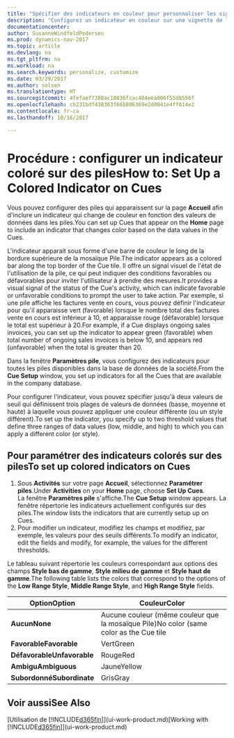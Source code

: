 ```yaml
---
title: "Spécifier des indicateurs en couleur pour personnaliser les signaux visuels à propos de l'activité d'une pile"
description: "Configurez un indicateur en couleur sur une vignette de la pile pour fournir un signal visuel personnalisé de l'activité de la pile."
documentationcenter: 
author: SusanneWindfeldPedersen
ms.prod: dynamics-nav-2017
ms.topic: article
ms.devlang: na
ms.tgt_pltfrm: na
ms.workload: na
ms.search.keywords: personalize, customize
ms.date: 03/29/2017
ms.author: solsen
ms.translationtype: HT
ms.sourcegitcommit: 4fefaef7380ac10836fcac404eea006f55d8556f
ms.openlocfilehash: cb231bdf438363f66b806369e2d0041e4ff014e2
ms.contentlocale: fr-ca
ms.lasthandoff: 10/16/2017

---
```

# <a name="how-to-set-up-a-colored-indicator-on-cues"></a><span data-ttu-id="7d2a0-103">Procédure : configurer un indicateur coloré sur des piles</span><span class="sxs-lookup"><span data-stu-id="7d2a0-103">How to: Set Up a Colored Indicator on Cues</span></span>
<span data-ttu-id="7d2a0-104">Vous pouvez configurer des piles qui apparaissent sur la page **Accueil** afin d'inclure un indicateur qui change de couleur en fonction des valeurs de données dans les piles.</span><span class="sxs-lookup"><span data-stu-id="7d2a0-104">You can set up Cues that appear on the **Home** page to include an indicator that changes color based on the data values in the Cues.</span></span>

<span data-ttu-id="7d2a0-105">L'indicateur apparait sous forme d'une barre de couleur le long de la bordure supérieure de la mosaïque Pile.</span><span class="sxs-lookup"><span data-stu-id="7d2a0-105">The indicator appears as a colored bar along the top border of the Cue tile.</span></span> <span data-ttu-id="7d2a0-106">Il offre un signal visuel de l'état de l'utilisation de la pile, ce qui peut indiquer des conditions favorables ou défavorables pour inviter l'utilisateur à prendre des mesures.</span><span class="sxs-lookup"><span data-stu-id="7d2a0-106">It provides a visual signal of the status of the Cue's activity, which can indicate favorable or unfavorable conditions to prompt the user to take action.</span></span> <span data-ttu-id="7d2a0-107">Par exemple, si une pile affiche les factures vente en cours, vous pouvez définir l'indicateur pour qu'il apparaisse vert (favorable) lorsque le nombre total des factures vente en cours est inférieur à 10, et apparaisse rouge (défavorable) lorsque le total est supérieur à 20.</span><span class="sxs-lookup"><span data-stu-id="7d2a0-107">For example, if a Cue displays ongoing sales invoices, you can set up the indicator to appear green (favorable) when total number of ongoing sales invoices is below 10, and appears red (unfavorable) when the total is greater than 20.</span></span>

<span data-ttu-id="7d2a0-108">Dans la fenêtre **Paramètres pile**, vous configurez des indicateurs pour toutes les piles disponibles dans la base de données de la société.</span><span class="sxs-lookup"><span data-stu-id="7d2a0-108">From the **Cue Setup** window, you set up indicators for all the Cues that are available in the company database.</span></span>

<span data-ttu-id="7d2a0-109">Pour configurer l'indicateur, vous pouvez spécifier jusqu'à deux valeurs de seuil qui définissent trois plages de valeurs de données (basse, moyenne et haute) à laquelle vous pouvez appliquer une couleur différente (ou un style différent).</span><span class="sxs-lookup"><span data-stu-id="7d2a0-109">To set up the indicator, you specify up to two threshold values that define three ranges of data values (low, middle, and high) to which you can apply a different color (or style).</span></span>

## <a name="to-set-up-colored-indicators-on-cues"></a><span data-ttu-id="7d2a0-110">Pour paramétrer des indicateurs colorés sur des piles</span><span class="sxs-lookup"><span data-stu-id="7d2a0-110">To set up colored indicators on Cues</span></span>
1. <span data-ttu-id="7d2a0-111">Sous **Activités** sur votre page **Accueil**, sélectionnez **Paramétrer piles**.</span><span class="sxs-lookup"><span data-stu-id="7d2a0-111">Under **Activities** on your **Home** page, choose **Set Up Cues**.</span></span>  
   <span data-ttu-id="7d2a0-112">La fenêtre **Paramètres pile** s'affiche.</span><span class="sxs-lookup"><span data-stu-id="7d2a0-112">The **Cue Setup** window appears.</span></span> <span data-ttu-id="7d2a0-113">La fenêtre répertorie les indicateurs actuellement configurés sur des piles.</span><span class="sxs-lookup"><span data-stu-id="7d2a0-113">The window lists the indicators that are currently setup up on Cues.</span></span>
2. <span data-ttu-id="7d2a0-114">Pour modifier un indicateur, modifiez les champs et modifiez, par exemple, les valeurs pour des seuils différents.</span><span class="sxs-lookup"><span data-stu-id="7d2a0-114">To modify an indicator, edit the fields and modify, for example, the values for the different thresholds.</span></span>  

<span data-ttu-id="7d2a0-115">Le tableau suivant répertorie les couleurs correspondant aux options des champs **Style bas de gamme**, **Style milieu de gamme** et **Style haut de gamme**.</span><span class="sxs-lookup"><span data-stu-id="7d2a0-115">The following table lists the colors that correspond to the options of the **Low Range Style**, **Middle Range Style**, and **High Range Style** fields.</span></span>

| <span data-ttu-id="7d2a0-116">Option</span><span class="sxs-lookup"><span data-stu-id="7d2a0-116">Option</span></span> | <span data-ttu-id="7d2a0-117">Couleur</span><span class="sxs-lookup"><span data-stu-id="7d2a0-117">Color</span></span> |
| --- | --- |
| <span data-ttu-id="7d2a0-118">**Aucun**</span><span class="sxs-lookup"><span data-stu-id="7d2a0-118">**None**</span></span> |<span data-ttu-id="7d2a0-119">Aucune couleur (même couleur que la mosaïque Pile)</span><span class="sxs-lookup"><span data-stu-id="7d2a0-119">No color (same color as the Cue tile</span></span> |
| <span data-ttu-id="7d2a0-120">**Favorable**</span><span class="sxs-lookup"><span data-stu-id="7d2a0-120">**Favorable**</span></span> |<span data-ttu-id="7d2a0-121">Vert</span><span class="sxs-lookup"><span data-stu-id="7d2a0-121">Green</span></span> |
| <span data-ttu-id="7d2a0-122">**Défavorable**</span><span class="sxs-lookup"><span data-stu-id="7d2a0-122">**Unfavorable**</span></span> |<span data-ttu-id="7d2a0-123">Rouge</span><span class="sxs-lookup"><span data-stu-id="7d2a0-123">Red</span></span> |
| <span data-ttu-id="7d2a0-124">**Ambigu**</span><span class="sxs-lookup"><span data-stu-id="7d2a0-124">**Ambiguous**</span></span> |<span data-ttu-id="7d2a0-125">Jaune</span><span class="sxs-lookup"><span data-stu-id="7d2a0-125">Yellow</span></span> |
| <span data-ttu-id="7d2a0-126">**Subordonné**</span><span class="sxs-lookup"><span data-stu-id="7d2a0-126">**Subordinate**</span></span> |<span data-ttu-id="7d2a0-127">Gris</span><span class="sxs-lookup"><span data-stu-id="7d2a0-127">Gray</span></span> |

## <a name="see-also"></a><span data-ttu-id="7d2a0-128">Voir aussi</span><span class="sxs-lookup"><span data-stu-id="7d2a0-128">See Also</span></span>
<span data-ttu-id="7d2a0-129">[Utilisation de [!INCLUDE[d365fin](includes/d365fin_md.md)]](ui-work-product.md)</span><span class="sxs-lookup"><span data-stu-id="7d2a0-129">[Working with [!INCLUDE[d365fin](includes/d365fin_md.md)]](ui-work-product.md)</span></span>

